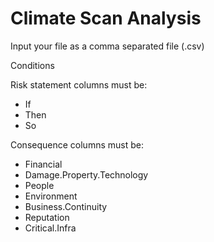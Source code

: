 




# Climate Scan Analysis

Input your file as a comma separated file (.csv)

Conditions

Risk statement columns must be: 
  + If
  + Then
  + So

Consequence columns must be:
  + Financial
  + Damage.Property.Technology
  + People
  + Environment
  + Business.Continuity
  + Reputation
  + Critical.Infra


